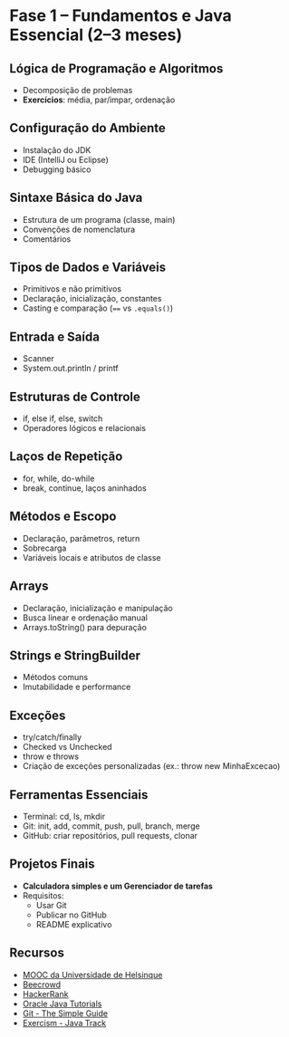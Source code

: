 # Fase 1 – Fundamentos e Java Essencial (2–3 meses)

## Lógica de Programação e Algoritmos
- Decomposição de problemas
- **Exercícios**: média, par/impar, ordenação

## Configuração do Ambiente
- Instalação do JDK
- IDE (IntelliJ ou Eclipse)
- Debugging básico

## Sintaxe Básica do Java
- Estrutura de um programa (classe, main)
- Convenções de nomenclatura
- Comentários

## Tipos de Dados e Variáveis
- Primitivos e não primitivos
- Declaração, inicialização, constantes
- Casting e comparação (`==` vs `.equals()`)

## Entrada e Saída
- Scanner
- System.out.println / printf

## Estruturas de Controle
- if, else if, else, switch
- Operadores lógicos e relacionais

## Laços de Repetição
- for, while, do-while
- break, continue, laços aninhados

## Métodos e Escopo
- Declaração, parâmetros, return
- Sobrecarga
- Variáveis locais e atributos de classe

## Arrays
- Declaração, inicialização e manipulação
- Busca linear e ordenação manual
- Arrays.toString() para depuração

## Strings e StringBuilder
- Métodos comuns
- Imutabilidade e performance

## Exceções
- try/catch/finally
- Checked vs Unchecked
- throw e throws
- Criação de exceções personalizadas (ex.: throw new MinhaExcecao)

## Ferramentas Essenciais
- Terminal: cd, ls, mkdir
- Git: init, add, commit, push, pull, branch, merge
- GitHub: criar repositórios, pull requests, clonar

## Projetos Finais
- **Calculadora simples e um Gerenciador de tarefas**
- Requisitos:
  - Usar Git
  - Publicar no GitHub
  - README explicativo

## Recursos
- [MOOC da Universidade de Helsinque](https://java-programming.mooc.fi/)
- [Beecrowd](https://www.beecrowd.com.br)
- [HackerRank](https://www.hackerrank.com)
- [Oracle Java Tutorials](https://docs.oracle.com/javase/tutorial/)
- [Git - The Simple Guide](https://rogerdudler.github.io/git-guide/)
- [Exercism - Java Track](https://exercism.org/tracks/java)
